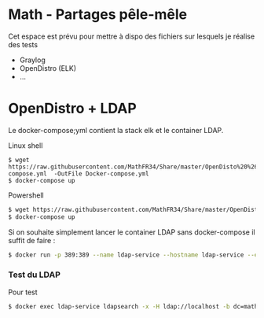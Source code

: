 # Math - Partages pêle-mêle

Cet espace est prévu pour mettre à dispo des fichiers sur lesquels je réalise des tests
  - Graylog
  - OpenDistro (ELK)
  - ...

# OpenDistro + LDAP

Le docker-compose;yml contient la stack elk et le container LDAP.

Linux shell
```powersell
$ wget https://raw.githubusercontent.com/MathFR34/Share/master/OpenDisto%20%26%20LDAP/Docker-compose.yml  -OutFile Docker-compose.yml
$ docker-compose up
```

Powershell
```sh
$ wget https://raw.githubusercontent.com/MathFR34/Share/master/OpenDisto%20%26%20LDAP/Docker-compose.yml
$ docker-compose up
```

Si on souhaite simplement lancer le container LDAP sans docker-compose il suffit de faire :

```sh
$ docker run -p 389:389 --name ldap-service --hostname ldap-service --env LDAP_ORGANISATION="math" --env LDAP_DOMAIN="math.lab" --env LDAP_ADMIN_PASSWORD="admin" --env LDAP_TLS=false --env LDAP_CONFIG_PASSWORD="config" --env LDAP_BASE_DN="dc=math,dc=lab" --detach osixia/openldap:1.3.0
```

### Test du LDAP
Pour test
```sh
$ docker exec ldap-service ldapsearch -x -H ldap://localhost -b dc=math,dc=lab -D  "cn=admin,dc=math,dc=lab" -w admin
```

